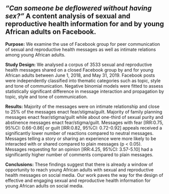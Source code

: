 ## *“Can someone be deflowered without having sex?”* A content analysis of sexual and reproductive health information for and by young African adults on Facebook.

**Purpose:** We examine the use of Facebook group for peer communication of sexual and reproductive health messages as well as intimate relations among young African adults. 

**Study Design:** We analysed a corpus of 3533 sexual and reproductive health messages shared on a closed Facebook group by and for young African adults between June 1, 2018, and May 31, 2019. Facebook posts were independently classified into thematic categories such as topic, style and tone of communication. Negative binomial models were fitted to assess statistically significant difference in message interaction and propagation by topic, style and tone of communication.

**Results:** Majority of the messages were on intimate relationship and close to 25% of the messages enact fear/stigma/guilt. Majority of family planning messages enact fear/stigma/guilt while about one-third of sexual purity and abstinence messages enact fear/stigma/guilt. Messages with fear [IRR:0.75, 95%CI: 0.66-0.86] or guilt [IRR:0.82, 95%CI: 0.72-0.92] appeals received a significantly lower number of reactions compared to neutral messages. Messages telling a story or sharing an experience were more likely to be interacted with or shared compared to plain messages (p < 0.05). Messages requesting for an opinion [IRR:4.25, 95%CI: 3.57-5.10] had a significantly higher number of comments compared to plain messages.

**Conclusions:** These findings suggest that there is already a window of opportunity to reach young African adults with sexual and reproductive health messages on social media. Our work paves the way for the design of effective and engaging sexual and reproductive health information for young African adults on social media. 
